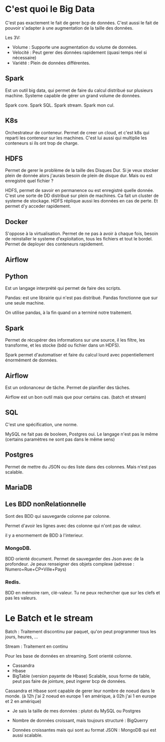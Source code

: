 # C'est quoi le Big Data

C'est pas exactement le fait de gerer bcp de données. C'est aussi le fait de pouvoir s'adapter à une augmentation de la taille des données.

Les 3V:
- Volume : Supporte une augmentation du volume de données.
- Velocité : Peut gerer des données rapidement (quasi temps réel si nécessaire)
- Variété : Plein de données différentes.

## Spark

Est un outil big data, qui permet de faire du calcul distribué sur plusieurs machine. Systeme capable de gérer un grand volume de données.


Spark core.
Spark SQL.
Spark stream.
Spark mon cul.

## K8s

Orchestrateur de conteneur.
Permet de creer un cloud, et c'est k8s qui reparti les conteneur sur les machines. C'est lui aussi qui multiplie les conteneurs si ils ont trop de charge.

## HDFS

Permet de gerer le problème de la taille des Disques Dur. Si je veux stocker plein de donnée alors j'aurais besoin de plein de disque dur. Mais ou est enregistré quel fichier ?

HDFS, permet de savoir en permanence ou est enregistré quelle donnée. C'est une sorte de DD distribué sur plein de machines. Ca fait un cluster de systeme de stockage. HDFS réplique aussi les données en cas de perte. Et permet d'y acceder rapidement.

## Docker

S'oppose à la virtualisation. Permet de ne pas à avoir à chaque fois, besoin de reinstaller le systeme d'exploitation, tous les fichiers et tout le bordel.
Permet de deployer des conteneurs rapidement.

## Airflow


## Python

Est un langage interprété qui permet de faire des scripts.

Pandas: est une librairie qui n'est pas distribué. Pandas fonctionne que sur une seule machine.

On utilise pandas, à la fin quand on a terminé notre traitement.

## Spark

Permet de récupérer des informations sur une source, il les filtre, les transforme, et les stocke (bdd ou fichier dans un HDFS).

Spark permet d'automatiser et faire du calcul lourd avec popentiellement énormément de données. 

## Airflow

Est un ordonanceur de tâche. Permet de planifier des tâches.

Airflow est un bon outil mais que pour certains cas. (batch et stream)

## SQL

C'est une spécification, une norme.

MySQL ne fait pas de booleen, Postgres oui. Le langage n'est pas le même (certains paramètres ne sont pas dans le même sens)

## Postgres

Permet de mettre du JSON ou des liste dans des colonnes. Mais n'est pas scalable.

## MariaDB

## Les BDD nonRelationnelle

Sont des BDD qui sauvegarde colonne par colonne.

Permet d'avoir les lignes avec des colonne qui n'ont pas de valeur.

il y a enormement de BDD à l'interieur.

### MongoDB.

BDD orienté document. Permet de sauvegarder des Json avec de la profondeur. Je peux renseigner des objets complexe (adresse : Numero+Rue+CP+Ville+Pays)

### Redis.

BDD en mémoire ram, clé-valeur. Tu ne peux rechercher que sur les clefs et pas les valeurs.


# Le Batch et le stream

Batch : Traitement discontinu par paquet, qu'on peut programmer tous les jours, heures, ...

Stream : Traitement en continu

Pour les base de données en streaming. Sont orienté colonne.
- Cassandra
- Hbase
- BigTable (version payante de Hbase) Scalable, sous forme de table, peut pas faire de jointure, peut ingerer bcp de données. 

Cassandra et Hbase sont capable de gerer leur nombre de noeud dans le monde. (à 12h j'ai 2 noeud en europe 1 en amérique, à 02h j'ai 1 en europe et 2 en amérique)


- Je sais la taille de mes données : plutot du MySQL ou Postgres

- Nombre de données croissant, mais toujours structuré : BigQuerry

- Données croissantes mais qui sont au format JSON : MongoDB qui est aussi scalable.

